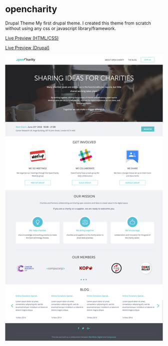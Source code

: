 # opencharity
Drupal Theme
My first drupal theme.
I created this theme from scratch without using any css or javascript library/framework.

[Live Preview (HTML/CSS)](http://faizanakram.me/opencharity)

[Live Preview (Drupal)](http://opencharitycsnccyorec.devcloud.acquia-sites.com)

![PNG](preview.png)

